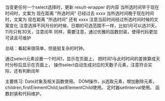 当变更任何一个select选择时，更新 result-wrapper 的内容
当所选时间早于现在时间时，文案为 现在距离 "所选时间" 已经过去 xxxx
当所选时间晚于现在时间时，文案为 现在距离 "所选时间" 还有 xxxx
注意当前时间经过所选时间时候的文案变化
注意选择不同月份的时候，日期的可选范围不一样，比如1月可以选31天，11月只有30天，注意闰年
同样，需要注意，通过优雅的函数封装，使得代码更加可读且可维护


总结：看起来很简单，但是挺复杂的时钟。

通过select元素设置一个时间1，显示在页面上，
把时间1与此时时间的差换算成天时分秒后显示在页面上，
操作select自动生成对应的天数子元素，注意符合实际，还有判断闰年

主要练习:
Date对象及相关函数使用。
DOM操作，js选取元素，增加删除元素，children,firstElementChild,lastElementChild使用。
定时器setInterval使用。
函数封装和代码维护。


